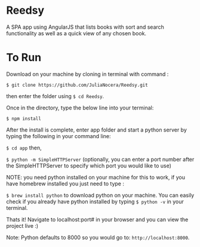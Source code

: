 # Reedsy
A SPA app using AngularJS that lists books with sort and search functionality as well as a quick view of any chosen book.

# To Run 
Download on your machine by cloning in terminal with command :

```$ git clone https://github.com/JuliaNocera/Reedsy.git```

then enter the folder using `$ cd Reedsy`.

Once in the directory, type the below line into your terminal:

```$ npm install```

After the install is complete, enter app folder and start a python server by typing the following in your command line: 

```$ cd app```  then,

```$ python -m SimpleHTTPServer``` 
(optionally, you can enter a port number after the SimpleHTTPServer to specify which port you would like to use)

NOTE: you need python installed on your machine for this to work, if you have homebrew installed you just need to type : 

```$ brew install python``` to download python on your machine. You can easily check if you already have python installed by typing ```$ python -v``` in your terminal.

Thats it! Navigate to localhost:port# in your browser and you can view the project live :)

Note: Python defaults to 8000 so you would go to: ```http://localhost:8000```.
